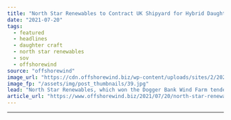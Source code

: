 ```yaml
---
title: "North Star Renewables to Contract UK Shipyard for Hybrid Daughter Craft"
date: "2021-07-20"
tags: 
  - featured
  - headlines
  - daughter craft
  - north star renewables
  - sov
  - offshorewind
source: "offshorewind"
image_url: "https://cdn.offshorewind.biz/wp-content/uploads/sites/2/2021/07/20113004/NSR_Daughter_Craft.jpg"
image_fp: "/assets/img/post_thumbnails/39.jpg"
lead: "North Star Renewables, which won the Dogger Bank Wind Farm tender for the delivery"
article_url: "https://www.offshorewind.biz/2021/07/20/north-star-renewables-to-contract-uk-shipyard-for-hybrid-daughter-craft/"
---
```


---
